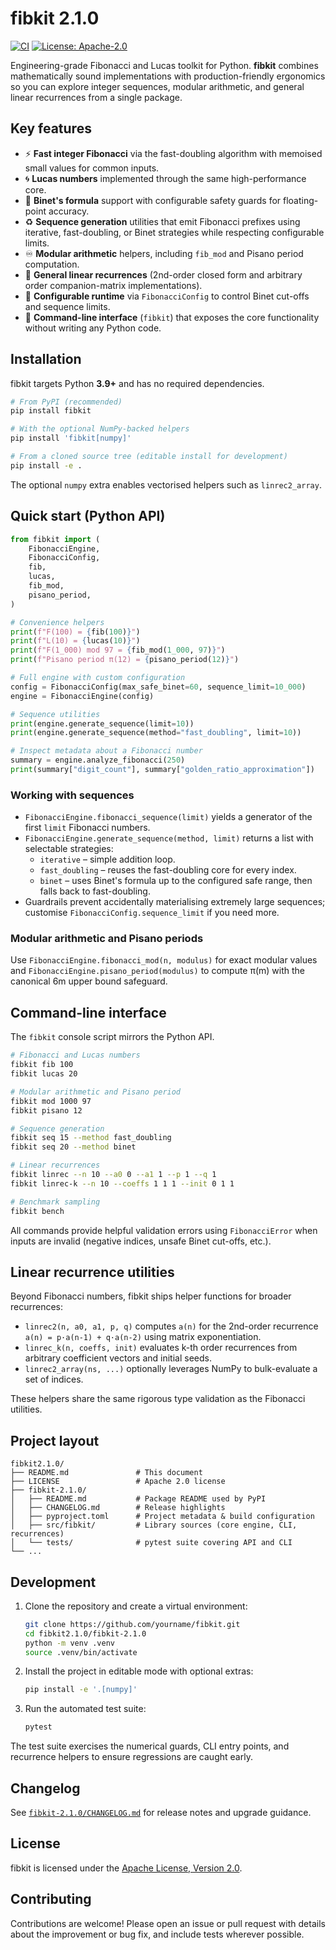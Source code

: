 # fibkit 2.1.0

[![CI](https://github.com/yourname/fibkit/actions/workflows/ci.yml/badge.svg)](https://github.com/yourname/fibkit/actions/workflows/ci.yml)
[![License: Apache-2.0](https://img.shields.io/badge/license-Apache--2.0-blue.svg)](../LICENSE)

Engineering-grade Fibonacci and Lucas toolkit for Python. **fibkit** combines mathematically sound implementations with production-friendly ergonomics so you can explore integer sequences, modular arithmetic, and general linear recurrences from a single package.

## Key features

- ⚡ **Fast integer Fibonacci** via the fast-doubling algorithm with memoised small values for common inputs.
- 🌀 **Lucas numbers** implemented through the same high-performance core.
- 🧮 **Binet's formula** support with configurable safety guards for floating-point accuracy.
- ♻️ **Sequence generation** utilities that emit Fibonacci prefixes using iterative, fast-doubling, or Binet strategies while respecting configurable limits.
- ♾️ **Modular arithmetic** helpers, including `fib_mod` and Pisano period computation.
- 🧱 **General linear recurrences** (2nd-order closed form and arbitrary order companion-matrix implementations).
- 🔧 **Configurable runtime** via `FibonacciConfig` to control Binet cut-offs and sequence limits.
- 🧰 **Command-line interface** (`fibkit`) that exposes the core functionality without writing any Python code.

## Installation

fibkit targets Python **3.9+** and has no required dependencies.

```bash
# From PyPI (recommended)
pip install fibkit

# With the optional NumPy-backed helpers
pip install 'fibkit[numpy]'

# From a cloned source tree (editable install for development)
pip install -e .
```

The optional `numpy` extra enables vectorised helpers such as `linrec2_array`.

## Quick start (Python API)

```python
from fibkit import (
    FibonacciEngine,
    FibonacciConfig,
    fib,
    lucas,
    fib_mod,
    pisano_period,
)

# Convenience helpers
print(f"F(100) = {fib(100)}")
print(f"L(10) = {lucas(10)}")
print(f"F(1_000) mod 97 = {fib_mod(1_000, 97)}")
print(f"Pisano period π(12) = {pisano_period(12)}")

# Full engine with custom configuration
config = FibonacciConfig(max_safe_binet=60, sequence_limit=10_000)
engine = FibonacciEngine(config)

# Sequence utilities
print(engine.generate_sequence(limit=10))
print(engine.generate_sequence(method="fast_doubling", limit=10))

# Inspect metadata about a Fibonacci number
summary = engine.analyze_fibonacci(250)
print(summary["digit_count"], summary["golden_ratio_approximation"])
```

### Working with sequences

- `FibonacciEngine.fibonacci_sequence(limit)` yields a generator of the first `limit` Fibonacci numbers.
- `FibonacciEngine.generate_sequence(method, limit)` returns a list with selectable strategies:
  - `iterative` – simple addition loop.
  - `fast_doubling` – reuses the fast-doubling core for every index.
  - `binet` – uses Binet's formula up to the configured safe range, then falls back to fast-doubling.
- Guardrails prevent accidentally materialising extremely large sequences; customise `FibonacciConfig.sequence_limit` if you need more.

### Modular arithmetic and Pisano periods

Use `FibonacciEngine.fibonacci_mod(n, modulus)` for exact modular values and `FibonacciEngine.pisano_period(modulus)` to compute π(m) with the canonical 6m upper bound safeguard.

## Command-line interface

The `fibkit` console script mirrors the Python API.

```bash
# Fibonacci and Lucas numbers
fibkit fib 100
fibkit lucas 20

# Modular arithmetic and Pisano period
fibkit mod 1000 97
fibkit pisano 12

# Sequence generation
fibkit seq 15 --method fast_doubling
fibkit seq 20 --method binet

# Linear recurrences
fibkit linrec --n 10 --a0 0 --a1 1 --p 1 --q 1
fibkit linrec-k --n 10 --coeffs 1 1 1 --init 0 1 1

# Benchmark sampling
fibkit bench
```

All commands provide helpful validation errors using `FibonacciError` when inputs are invalid (negative indices, unsafe Binet cut-offs, etc.).

## Linear recurrence utilities

Beyond Fibonacci numbers, fibkit ships helper functions for broader recurrences:

- `linrec2(n, a0, a1, p, q)` computes `a(n)` for the 2nd-order recurrence `a(n) = p·a(n-1) + q·a(n-2)` using matrix exponentiation.
- `linrec_k(n, coeffs, init)` evaluates k-th order recurrences from arbitrary coefficient vectors and initial seeds.
- `linrec2_array(ns, ...)` optionally leverages NumPy to bulk-evaluate a set of indices.

These helpers share the same rigorous type validation as the Fibonacci utilities.

## Project layout

```
fibkit2.1.0/
├── README.md               # This document
├── LICENSE                 # Apache 2.0 license
├── fibkit-2.1.0/
│   ├── README.md           # Package README used by PyPI
│   ├── CHANGELOG.md        # Release highlights
│   ├── pyproject.toml      # Project metadata & build configuration
│   ├── src/fibkit/         # Library sources (core engine, CLI, recurrences)
│   └── tests/              # pytest suite covering API and CLI
└── ...
```

## Development

1. Clone the repository and create a virtual environment:
   ```bash
   git clone https://github.com/yourname/fibkit.git
   cd fibkit2.1.0/fibkit-2.1.0
   python -m venv .venv
   source .venv/bin/activate
   ```
2. Install the project in editable mode with optional extras:
   ```bash
   pip install -e '.[numpy]'
   ```
3. Run the automated test suite:
   ```bash
   pytest
   ```

The test suite exercises the numerical guards, CLI entry points, and recurrence helpers to ensure regressions are caught early.

## Changelog

See [`fibkit-2.1.0/CHANGELOG.md`](fibkit-2.1.0/CHANGELOG.md) for release notes and upgrade guidance.

## License

fibkit is licensed under the [Apache License, Version 2.0](LICENSE).

## Contributing

Contributions are welcome! Please open an issue or pull request with details about the improvement or bug fix, and include tests wherever possible.
